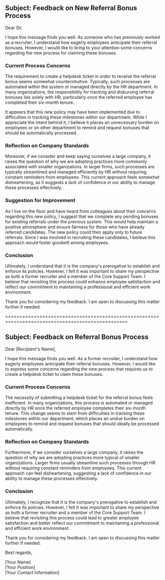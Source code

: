 ## Subject: Feedback on New Referral Bonus Process

Dear Sir,

I hope this message finds you well. As someone who has previously worked as a recruiter, I understand how eagerly employees anticipate their referral bonuses. However, I would like to bring to your attention some concerns regarding the new process for claiming these bonuses.

### Current Process Concerns

The requirement to create a helpdesk ticket in order to receive the referral bonus seems somewhat counterintuitive. Typically, such processes are automated within the system or managed directly by the HR department. In many organizations, the responsibility for tracking and disbursing referral bonuses lies solely with HR, particularly once the referred employee has completed their six-month tenure.

It appears that this new policy may have been implemented due to difficulties in tracking these milestones within our department. While I appreciate the intent behind it, I believe it places an unnecessary burden on employees or on other department to remind and request bonuses that should be automatically processed.

### Reflection on Company Standards

Moreover, if we consider and keep saying ourselves a large company, it raises the question of why we are adopting practices more commonly associated with smaller organizations. In larger firms, such processes are typically streamlined and managed efficiently by HR without requiring constant reminders from employees. This current approach feels somewhat disheartening, as it suggests a lack of confidence in our ability to manage these processes effectively.

### Suggestion for Improvement
As I live on the floor and have heard from colleagues about their concerns regarding this new policy, I suggest that we complete any pending bonuses for existing referrals under the previous system. This would help maintain a positive atmosphere and ensure fairness for those who have already referred candidates. The new policy could then apply only to future referrals. Since I was involved in recruiting these candidates, I believe this approach would foster goodwill among employees.

### Conclusion

Ultimately, I understand that it is the company's prerogative to establish and enforce its policies. However, I felt it was important to share my perspective as both a former recruiter and a member of the Core Support Team. I believe that revisiting this process could enhance employee satisfaction and reflect our commitment to maintaining a professional and efficient work environment.

Thank you for considering my feedback. I am open to discussing this matter further if needed.


=================================================================================================

## Subject: Feedback on Referral Bonus Process

Dear [Recipient's Name],

I hope this message finds you well. As a former recruiter, I understand how eagerly employees anticipate their referral bonuses. However, I would like to express some concerns regarding the new process that requires us to create a helpdesk ticket to claim these bonuses.

### Current Process Concerns

The necessity of submitting a helpdesk ticket for the referral bonus feels inefficient. In many organizations, this process is automated or managed directly by HR once the referred employee completes their six-month tenure. This change seems to stem from difficulties in tracking these milestones within our department, which places an undue burden on employees to remind and request bonuses that should ideally be processed automatically.

### Reflection on Company Standards

Furthermore, if we consider ourselves a large company, it raises the question of why we are adopting practices more typical of smaller organizations. Larger firms usually streamline such processes through HR without requiring constant reminders from employees. This current approach can feel disheartening, suggesting a lack of confidence in our ability to manage these processes effectively.

### Conclusion

Ultimately, I recognize that it is the company's prerogative to establish and enforce its policies. However, I felt it was important to share my perspective as both a former recruiter and a member of the Core Support Team. I believe that revisiting this process could lead to greater employee satisfaction and better reflect our commitment to maintaining a professional and efficient work environment.

Thank you for considering my feedback. I am open to discussing this matter further if needed.

Best regards,

[Your Name]  
[Your Position]  
[Your Contact Information]